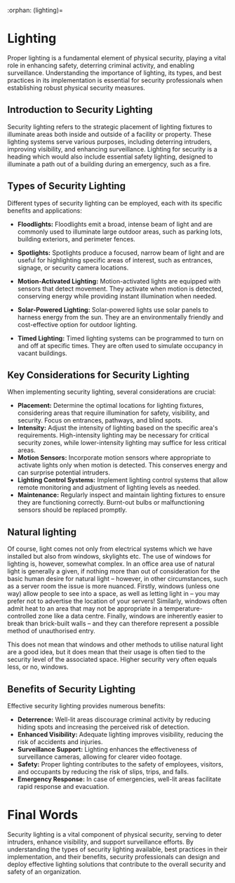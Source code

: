 :orphan:
(lighting)=

# Lighting 

Proper lighting is a fundamental element of physical security, playing a vital role in enhancing safety, deterring criminal activity, and enabling surveillance. Understanding the importance of lighting, its types, and best practices in its implementation is essential for security professionals when establishing robust physical security measures.

 

## Introduction to Security Lighting

Security lighting refers to the strategic placement of lighting fixtures to illuminate areas both inside and outside of a facility or property. These lighting systems serve various purposes, including deterring intruders, improving visibility, and enhancing surveillance. Lighting for security is a heading which would also include essential safety lighting, designed to illuminate a path out of a building during an emergency, such as a fire. 



## Types of Security Lighting

Different types of security lighting can be employed, each with its specific benefits and applications:

- **Floodlights:** Floodlights emit a broad, intense beam of light and are commonly used to illuminate large outdoor areas, such as parking lots, building exteriors, and perimeter fences.

- **Spotlights:** Spotlights produce a focused, narrow beam of light and are useful for highlighting specific areas of interest, such as entrances, signage, or security camera locations.

- **Motion-Activated Lighting:** Motion-activated lights are equipped with sensors that detect movement. They activate when motion is detected, conserving energy while providing instant illumination when needed.

- **Solar-Powered Lighting:** Solar-powered lights use solar panels to harness energy from the sun. They are an environmentally friendly and cost-effective option for outdoor lighting.

- **Timed Lighting:** Timed lighting systems can be programmed to turn on and off at specific times. They are often used to simulate occupancy in vacant buildings.

  

## Key Considerations for Security Lighting

When implementing security lighting, several considerations are crucial:

- **Placement:** Determine the optimal locations for lighting fixtures, considering areas that require illumination for safety, visibility, and security. Focus on entrances, pathways, and blind spots.
- **Intensity:** Adjust the intensity of lighting based on the specific area's requirements. High-intensity lighting may be necessary for critical security zones, while lower-intensity lighting may suffice for less critical areas.
- **Motion Sensors:** Incorporate motion sensors where appropriate to activate lights only when motion is detected. This conserves energy and can surprise potential intruders.
- **Lighting Control Systems:** Implement lighting control systems that allow remote monitoring and adjustment of lighting levels as needed.
- **Maintenance:** Regularly inspect and maintain lighting fixtures to ensure they are functioning correctly. Burnt-out bulbs or malfunctioning sensors should be replaced promptly.

 

## Natural lighting

Of course, light comes not only from electrical systems which we have installed but also from windows, skylights etc. The use of windows for lighting is, however, somewhat complex. In an office area use of natural light is generally a given, if nothing more than out of consideration for the basic human desire for natural light – however, in other circumstances, such as a server room the issue is more nuanced. Firstly, windows (unless one way) allow people to see into a space, as well as letting light in – you may prefer not to advertise the location of your servers! Similarly, windows often admit heat to an area that may not be appropriate in a temperature-controlled zone like a data centre. Finally, windows are inherently easier to break than brick-built walls – and they can therefore represent a possible method of unauthorised entry. 

This does not mean that windows and other methods to utilise natural light are a good idea, but it does mean that their usage is often tied to the security level of the associated space. Higher security very often equals less, or no, windows. 

 

## Benefits of Security Lighting

Effective security lighting provides numerous benefits:

- **Deterrence:** Well-lit areas discourage criminal activity by reducing hiding spots and increasing the perceived risk of detection.
- **Enhanced Visibility:** Adequate lighting improves visibility, reducing the risk of accidents and injuries.
- **Surveillance Support:** Lighting enhances the effectiveness of surveillance cameras, allowing for clearer video footage.
- **Safety:** Proper lighting contributes to the safety of employees, visitors, and occupants by reducing the risk of slips, trips, and falls.
- **Emergency Response:** In case of emergencies, well-lit areas facilitate rapid response and evacuation.



# Final Words

Security lighting is a vital component of physical security, serving to deter intruders, enhance visibility, and support surveillance efforts. By understanding the types of security lighting available, best practices in their implementation, and their benefits, security professionals can design and deploy effective lighting solutions that contribute to the overall security and safety of an organization.
